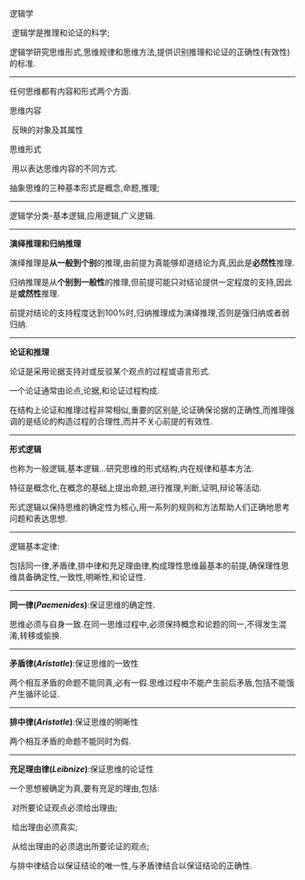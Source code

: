 逻辑学

​	逻辑学是推理和论证的科学;

​	逻辑学研究思维形式,思维规律和思维方法,提供识别推理和论证的正确性(有效性)的标准.

---

任何思维都有内容和形式两个方面.

思维内容

​	反映的对象及其属性

思维形式

​	用以表达思维内容的不同方式.

抽象思维的三种基本形式是概念,命题,推理;	

---

逻辑学分类-基本逻辑,应用逻辑,广义逻辑.

---

**演绎推理和归纳推理**

演绎推理是**从一般到个别**的推理,由前提为真能够却道结论为真,因此是**必然性**推理.

归纳推理是从**个别到一般性**的推理,但前提可能只对结论提供一定程度的支持,因此是**或然性**推理.

前提对结论的支持程度达到100%时,归纳推理成为演绎推理,否则是强归纳或者弱归纳.

---

**论证和推理**

论证是采用论据支持对或反驳某个观点的过程或语言形式.

一个论证通常由论点,论据,和论证过程构成.

在结构上论证和推理过程非常相似,重要的区别是,论证确保论据的正确性,而推理强调的是结论的构造过程的合理性,而并不关心前提的有效性.

---

**形式逻辑**

也称为一般逻辑,基本逻辑...研究思维的形式结构,内在规律和基本方法.

特征是概念化,在概念的基础上提出命题,进行推理,判断,证明,辩论等活动.

形式逻辑以保持思维的确定性为核心,用一系列的规则和方法帮助人们正确地思考问题和表达思想.

---

逻辑基本定律:

包括同一律,矛盾律,排中律和充足理由律,构成理性思维最基本的前提,确保理性思维具备确定性,一致性,明晰性,和论证性.

---

**同一律(*Paemenides*)**:保证思维的确定性.

思维必须与自身一致.在同一思维过程中,必须保持概念和论题的同一,不得发生混淆,转移或偷换.

---

**矛盾律(*Aristotle*)**:保证思维的一致性

两个相互矛盾的命题不能同真,必有一假.思维过程中不能产生前后矛盾,包括不能饿产生循环论证.

----

**排中律(*Aristotle*)**:保证思维的明晰性

两个相互矛盾的命题不能同时为假.

---

**充足理由律(*Leibnize*)**:保证思维的论证性

一个思想被确定为真,要有充足的理由,包括:

​	对所要论证观点必须给出理由;

​	给出理由必须真实;

​	从给出理由的必须退出所要论证的观点;

与排中律结合以保证结论的唯一性,与矛盾律结合以保证结论的正确性.